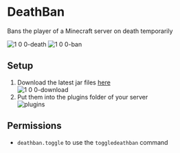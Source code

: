 # DeathBan

Bans the player of a Minecraft server on death temporarily

![1 0 0-death](https://github.com/user-attachments/assets/d869c9a5-4f26-4893-b23a-3901e9027187)
![1 0 0-ban](https://github.com/user-attachments/assets/c6efa5b9-34e3-4e90-86b6-ecb691decf2f)

## Setup

1. Download the latest jar files [here](https://github.com/ItsLeMax/MobileCrafting/releases/latest)\
![1 0 0-download](https://github.com/user-attachments/assets/14759ac9-dfc6-48c1-bfc8-07c5a122159e)
2. Put them into the plugins folder of your server\
![plugins](https://github.com/user-attachments/assets/b458f598-a674-4777-8f9e-6e9701f87e5a)

## Permissions

- `deathban.toggle` to use the `toggledeathban` command